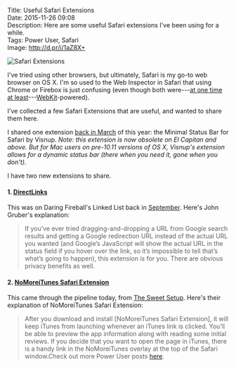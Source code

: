 Title: Useful Safari Extensions  
Date: 2015-11-26 09:08  
Description: Here are some useful Safari extensions I've been using for a while.  
Tags: Power User, Safari  
Image: http://d.pr/i/1aZ8X+  

![Safari Extensions][1]

I've tried using other browsers, but ultimately, Safari is my go-to web browser on OS X. I'm so used to the Web Inspector in Safari that using Chrome or Firebox is just confusing (even though both were---[at one time at least][2]---[WebKit][3]-powered).

I've collected a few Safari Extensions that are useful, and wanted to share them here.

I shared one extension [back in March][4] of this year: the Minimal Status Bar for Safari by Visnup. *Note: this extension is now obsolete on El Capitan and above. But for Mac users on pre-10.11 versions of OS X, Visnup's extension allows for a dynamic status bar (there when you need it, gone when you don't).*

I have two new extensions to share.

#### 1. [DirectLinks][5]

This was on Daring Fireball's Linked List back in [September][6]. Here's John Gruber's explanation:

> If you’ve ever tried dragging-and-dropping a URL from Google search results and getting a Google redirection URL instead of the actual URL you wanted (and Google’s JavaScript will show the actual URL in the status field if you hover over the link, so it’s impossible to tell that’s what’s going to happen), this extension is for you. There are obvious privacy benefits as well.

#### 2. [NoMoreiTunes Safari Extension][7]

This came through the pipeline today, from [The Sweet Setup][8]. Here's their explanation of NoMoreiTunes Safari Extension:

> After you download and install [NoMoreiTunes Safari Extension], it will keep iTunes from launching whenever an iTunes link is clicked. You’ll be able to preview the app information along with reading some initial reviews. If you decide that you want to open the page in iTunes, there is a handy link in the NoMoreiTunes overlay at the top of the Safari window.Check out more Power User posts [here][9].

[1]: http://d.pr/i/1aZ8X+ "Safari Extensions"
[2]: http://techcrunch.com/2013/04/03/google-forks-webkit-and-launches-blink-its-own-rendering-engine-that-will-soon-power-chrome-and-chromeos/ "Techcrunch on Chrome going to Blink"
[3]: https://en.wikipedia.org/wiki/WebKit "Wikipedia: WebKit"
[4]: /2015/3/6/minimal-status-bar-for-safari-by-visnup "My post sharing the Minimal Status Bar"
[5]: http://canisbos.com/directlinks "DirectLinks"
[6]: http://daringfireball.net/linked/2015/09/05/directlinks "John Gruber sharing DirectLinks"
[7]: http://nomoreitunes.einserver.de "NoMoreiTunes Safari Extension"
[8]: http://thesweetsetup.com/how-to-prevent-safari-from-launching-itunes/ "The Sweet Setup sharing 'NoMoreiTunes Safari Extension'"
[9]: /tags/Power%20User "Posts tagged 'Power User'"
